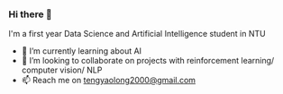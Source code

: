 ### Hi there 👋

I'm a first year Data Science and Artificial Intelligence student in NTU

- 🌱 I’m currently learning about AI
- 👯 I’m looking to collaborate on projects with reinforcement learning/ computer vision/ NLP
- 📫 Reach me on tengyaolong2000@gmail.com

